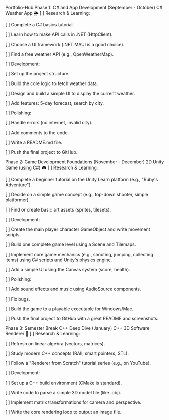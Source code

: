 Portfolio-Hub
Phase 1: C# and App Development (September - October)
C# Weather App 🌦️
[ ] Research & Learning:

[ ] Complete a C# basics tutorial.

[ ] Learn how to make API calls in .NET (HttpClient).

[ ] Choose a UI framework (.NET MAUI is a good choice).

[ ] Find a free weather API (e.g., OpenWeatherMap).

[ ] Development:

[ ] Set up the project structure.

[ ] Build the core logic to fetch weather data.

[ ] Design and build a simple UI to display the current weather.

[ ] Add features: 5-day forecast, search by city.

[ ] Polishing:

[ ] Handle errors (no internet, invalid city).

[ ] Add comments to the code.

[ ] Write a README.md file.

[ ] Push the final project to GitHub.

Phase 2: Game Development Foundations (November - December)
2D Unity Game (using C#) 🎮
[ ] Research & Learning:

[ ] Complete a beginner tutorial on the Unity Learn platform (e.g., "Ruby's Adventure").

[ ] Decide on a simple game concept (e.g., top-down shooter, simple platformer).

[ ] Find or create basic art assets (sprites, tilesets).

[ ] Development:

[ ] Create the main player character GameObject and write movement scripts.

[ ] Build one complete game level using a Scene and Tilemaps.

[ ] Implement core game mechanics (e.g., shooting, jumping, collecting items) using C# scripts and Unity's physics engine.

[ ] Add a simple UI using the Canvas system (score, health).

[ ] Polishing:

[ ] Add sound effects and music using AudioSource components.

[ ] Fix bugs.

[ ] Build the game to a playable executable for Windows/Mac.

[ ] Push the final project to GitHub with a great README and screenshots.

Phase 3: Semester Break C++ Deep Dive (January)
C++ 3D Software Renderer 🧊
[ ] Research & Learning:

[ ] Refresh on linear algebra (vectors, matrices).

[ ] Study modern C++ concepts (RAII, smart pointers, STL).

[ ] Follow a "Renderer from Scratch" tutorial series (e.g., on YouTube).

[ ] Development:

[ ] Set up a C++ build environment (CMake is standard).

[ ] Write code to parse a simple 3D model file (like .obj).

[ ] Implement matrix transformations for camera and perspective.

[ ] Write the core rendering loop to output an image file.
